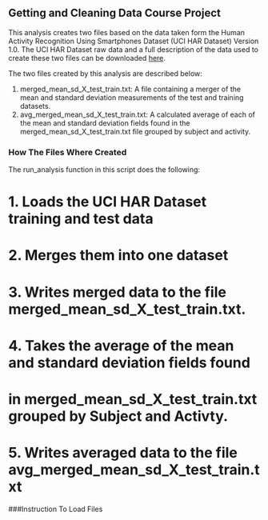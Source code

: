 ## Getting and Cleaning Data Course Project

This analysis creates two files based on the data taken form the Human Activity Recognition Using Smartphones Dataset (UCI HAR Dataset) Version 1.0. The UCI HAR Dataset raw data and a full description of the data used to create these two files can be downloaded [here][datalink].

The two files created by this analysis are described below:
1. merged_mean_sd_X_test_train.txt: A file containing a merger of the mean and standard deviation measurements of the test and training datasets. 
2. avg_merged_mean_sd_X_test_train.txt: A calculated average of each of the mean and standard deviation fields found in the merged_mean_sd_X_test_train.txt file grouped by subject and activity.
### How The Files Where Created
The run_analysis function in this script does the following:
#              1. Loads the UCI HAR Dataset training and test data
#              2. Merges them into one dataset
#              3. Writes merged data to the file merged_mean_sd_X_test_train.txt.
#              4. Takes the average of the mean and standard deviation fields found 
#                    in merged_mean_sd_X_test_train.txt grouped by Subject and Activty.
#              5. Writes averaged data to the file avg_merged_mean_sd_X_test_train.txt
###Instruction To Load Files

[datalink]: https://d396qusza40orc.cloudfront.net/getdata%2Fprojectfiles%2FUCI%20HAR%20Dataset.zip "Title"

